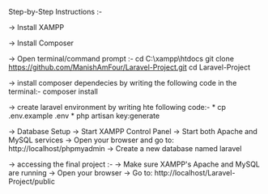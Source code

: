 Step-by-Step Instructions :-

-> Install XAMPP

-> Install Composer

->  Open terminal/command prompt :-
    cd C:\xampp\htdocs
    git clone https://github.com/ManishAmFour/Laravel-Project.git
    cd Laravel-Project

-> install composer dependecies by writing the following code in the terminal:-
    composer install
    
-> create laravel environment by writing hte following code:-
    * cp .env.example .env
    * php artisan key:generate
    
-> Database Setup
   -> Start XAMPP Control Panel
   -> Start both Apache and MySQL services
   -> Open your browser and go to: http://localhost/phpmyadmin
   -> Create a new database named laravel

-> accessing the final project :-
    -> Make sure XAMPP's Apache and MySQL are running
    -> Open your browser
    -> Go to: http://localhost/Laravel-Project/public

      

    
